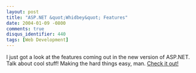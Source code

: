 ```yaml
---
layout: post
title: "ASP.NET &quot;Whidbey&quot; Features"
date: 2004-01-09 -0800
comments: true
disqus_identifier: 440
tags: [Web Development]
---
```

I just got a look at the features coming out in the new version of
ASP.NET. Talk about cool stuff! Making the hard things easy, man. [Check
it out!](http://msdn.microsoft.com/asp.net/whidbey/aspnetwhidbey.aspx)
